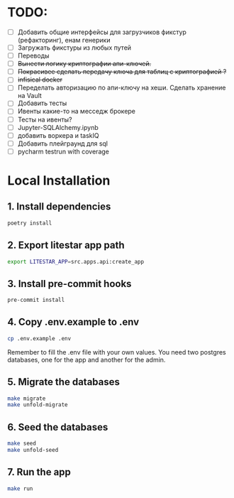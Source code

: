 # TODO:

- [ ] Добавить общие интерфейсы для загрузчиков фикстур (рефакторинг), енам генерики
- [ ] Загружать фикстуры из любых путей
- [ ] Переводы
- [ ] ~~Вынести логику криптографии апи-ключей.~~
- [ ] ~~Покрасивее сделать передачу ключа для таблиц с криптографией ?~~
- [ ] ~~infisical docker~~
- [ ] Переделать авторизацию по апи-ключу на хеши. Сделать хранение на Vault
- [ ] Добавить тесты
- [ ] Ивенты какие-то на месседж брокере
- [ ] Тесты на ивенты?
- [ ] Jupyter-SQLAlchemy.ipynb
- [ ] добавить воркера и taskIQ
- [ ] Добавить плейграунд для sql
- [ ] pycharm testrun with coverage

# Local Installation

## 1. Install dependencies

```bash
poetry install
```

## 2. Export litestar app path

```bash
export LITESTAR_APP=src.apps.api:create_app
```

## 3. Install pre-commit hooks

```bash
pre-commit install
```

## 4. Copy .env.example to .env

```bash
cp .env.example .env
```
Remember to fill the .env file with your own values.
You need two postgres databases, one for the app and another for the admin.

## 5. Migrate the databases

```bash
make migrate
make unfold-migrate
```

## 6. Seed the databases

```bash
make seed
make unfold-seed
```

## 7. Run the app

```bash
make run
```
